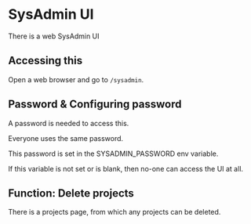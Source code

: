# SysAdmin UI

There is a web SysAdmin UI

## Accessing this

Open a web browser and go to `/sysadmin`.

## Password & Configuring password

A password is needed to access this. 

Everyone uses the same password.

This password is set in the SYSADMIN_PASSWORD env variable.

If this variable is not set or is blank, then no-one can access the UI at all.

## Function: Delete projects

There is a projects page, from which any projects can be deleted.



